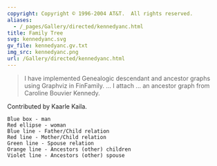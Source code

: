 ```yaml
---
copyright: Copyright © 1996-2004 AT&T.  All rights reserved.
aliases:
  - /_pages/Gallery/directed/kennedyanc.html
title: Family Tree
svg: kennedyanc.svg
gv_file: kennedyanc.gv.txt
img_src: kennedyanc.png
url: /Gallery/directed/kennedyanc.html
---
```

> I have implemented Genealogic descendant and ancestor graphs using Graphviz in FinFamily. ... I attach ... an ancestor graph from Caroline Bouvier Kennedy.

Contributed by Kaarle Kaila.

```
Blue box - man
Red ellipse - woman
Blue line - Father/Child relation
Red line - Mother/Child relation
Green line - Spouse relation
Orange line - Ancestors (other) children
Violet line - Ancestors (other) spouse 
```
